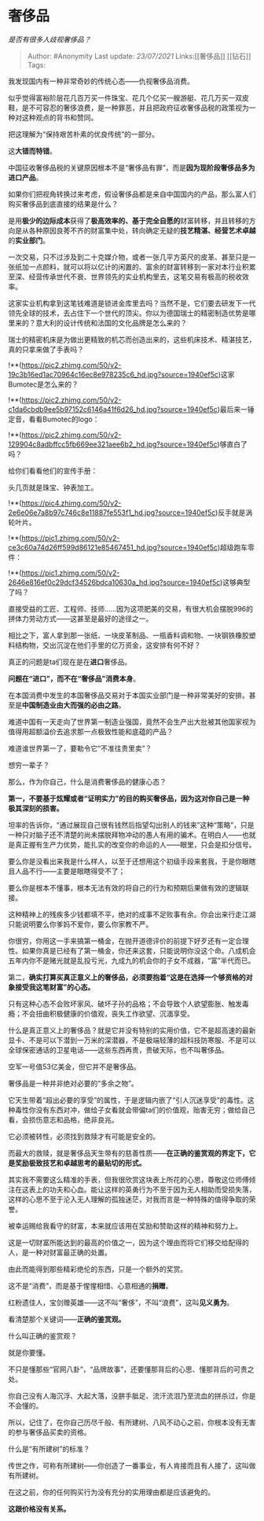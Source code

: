 # 奢侈品
*是否有很多人歧视奢侈品？*

> Author: #Anonymity
> Last update: *23/07/2021*
> Links:[[奢侈品]] [[钻石]]
> Tags:

我发现国内有一种非常奇妙的传统心态——仇视奢侈品消费。

似乎觉得富裕阶层花几百万买一件珠宝、花几个亿买一艘游艇、花几万买一双皮鞋，是不可容忍的奢侈浪费，是一种罪恶，并且把政府征收奢侈品税的政策视为一种对这种观点的背书和赞同。

把这理解为“保持艰苦朴素的优良传统”的一部分。

这**大错而特错**。

中国征收奢侈品税的关键原因根本不是“奢侈品有罪”，而是**因为现阶段奢侈品多为进口产品**。

如果你们把视角转换过来考虑，假设奢侈品都是来自中国国内的产品，那么富人们购买奢侈品到底直接的结果是什么？

是用**极少的边际成本**获得了**极高效率的、基于完全自愿的**财富转移，并且转移的方向是从各种原因良莠不齐的财富集中处，转向确定无疑的**技艺精湛、经营艺术卓越**的**实业部门**。

一次交易，只不过涉及到二十克媒介物，或者一张几平方英尺的皮革、甚至只是一张纸加一点颜料，就可以将以亿计的闲置的、富余的财富转移到一家对本行业积累至深、经营传承世代不衰、世界领先的实业机构里去，这笔交易有极高的税收效率。

这家实业机构拿到这笔钱难道是锁进金库里去吗？当然不是，它们要去研发下一代领先全球的技术，去占住下一个世代的顶尖。你以为德国瑞士的精密制造优势是哪里来的？意大利的设计传统和法国的文化品牌是怎么来的？

瑞士的精密机床是为做出更精致的机芯而创造出来的，这些机床技术、精湛技艺，真的只拿来做了手表吗？

!**(https://pic2.zhimg.com/50/v2-19c3b16ed1ac70964c16ec8e978235c6_hd.jpg?source=1940ef5c)这家Bumotec是怎么来的？

!**(https://pic2.zhimg.com/50/v2-c1da6cbdb9ee5b97152c6146a41f6d26_hd.jpg?source=1940ef5c)最后来一锤定音，看看Bumotec的logo：

!**(https://pic2.zhimg.com/50/v2-129904c8adbffcc5fb669ee321aee6b2_hd.jpg?source=1940ef5c)够直白了吗？

给你们看看他们的宣传手册：

头几页就是珠宝、钟表加工。

!**(https://pic4.zhimg.com/50/v2-2e6e06e7a8b97c746c8e11887fe553f1_hd.jpg?source=1940ef5c)反手就是涡轮叶片。

!**(https://pic1.zhimg.com/50/v2-ce3c60a74d26ff599d86121e85467451_hd.jpg?source=1940ef5c)超级跑车零件：

!**(https://pic1.zhimg.com/50/v2-2646e816ef0c29dcf34526bdca10630a_hd.jpg?source=1940ef5c)这够典型了吗？

直接受益的工匠、工程师、技师……因为这项肥美的交易，有很大机会摆脱996的拼体力劳动方式——这甚至是最好的途径之一。

相比之下，富人拿到那一张纸、一块皮革制品、一瓶香料调和物、一块钢铁橡胶塑料结构物，交出沉淀在他们手里的亿万资金，这安排有何不好？

真正的问题是ta们现在是在**进口**奢侈品。

**问题在“进口”，而不在“奢侈品”消费本身**。

在本国消费中发生的本国奢侈品交易对于本国实业部门是一种非常美好的安排。甚至是**中国制造业由大而强的必由之路**。

难道中国有一天走向了世界第一制造业强国，竟然不会生产出大批被其他国家视为值得用超额溢价去追求那一点极致性能和底蕴的产品？

难道谁世界第一了，要勒令它“不准往贵里卖”？

想穷一辈子？

那么，作为你自己，什么是消费奢侈品的健康心态？

**第一，不要基于炫耀或者“证明实力”的目的购买奢侈品，因为这对你自己是一种极其深刻的损害。**

坦率的告诉你，“通过展现自己很有钱然后指望勾出别人的钱来”这种“策略”，只是一种只对脑子还不清楚的尚未摆脱拜物冲动的愚人有用的骗术。在明白人——也就是真正握有生产力优势，能扎实的改变你的命运的人——眼里，只会是扣分信号。

要么你是没看出来我是什么样人，以至于还想用这个初级手段来套我，于是你眼瞎且人品不行——主要是眼瞎得受不了；

要么你是根本不懂事，根本无法有效的将自己的行为和预期后果做有效的逻辑联接。

这种精神上的残疾多少钱都填不平，绝对的成事不足败事有余。你会出来行走江湖只能说明要么你爹妈不爱你，要么你家教不严。

你很穷，你用这一手来搞第一桶金，在抛开道德评价的前提下好歹还有一定合理性。如果你真是已经有了第一桶金，你还来这套，只能说明你没这个命。八成机会五年内你不是赌光就是乱投亏光，九成九的机会你的子女不成器，“富”半代而已。

第二，**确实打算买真正意义上的奢侈品，必须要抱着“这是在选择一个够资格的对象接受我这笔财富”的心态。**

只有这种心态不会败坏家风、破坏子孙的品格；不会导致个人欲望膨胀、触发毒瘾；不会扭曲积极健康的价值观，丧失工作欲望、沉湎享受。

什么是真正意义上的奢侈品？就是它并没有特别的实用价值，它不是超高速的最新显卡、不是可以下潜到一万米的深潜器，不是极端轻薄的超科技防寒服、不是可以全球保密通话的卫星电话——这些东西再贵，贵破天际，也不叫奢侈品。

空军一号值53亿美金，但它并不是奢侈品。

奢侈品是一种并非绝对必要的“多余之物”。

它天生带着“超出必要的享受”的属性，于是逻辑内嵌了“引人沉迷享受”的毒性。这种毒性你没有东西对冲，做给子女看就会带偏ta们的价值观，贻害无穷；做给自己看，会损伤意志和品格，绝非良兆。

它必须被转性，必须找到救赎才有可能是安全的。

而最大的救赎，就是奢侈品天生带有的慈善性质——**在正确的鉴赏观的界定下，它是奖励极致技艺和卓越思考的最贴切的形式。**

其实我不需要这么精准的手表，但我很欣赏这块表上所花的心思，尊敬这位师傅倾注在这表上的功夫和心血。能让这样的英勇行为不至于因为无人相助而受损失落，这样的心思不至于沦入无人理解的孤独迷茫，对我而言是一种特殊的值得争取的荣誉。

被幸运赐给我看守的财富，本来就应该用在奖励和赞助这样的精神和努力上。

这是一切财富所能达到的最高的价值之一，因为这个理由而将它们移交给配得的人，是一种对财富最正确的处置。

由此而能得到那些精彩绝伦的东西，只是一个额外的奖赏。

这不是“消费”，而是基于惺惺相惜、心意相通的**捐赠**。

红粉遗佳人，宝剑赠英雄——这不叫“奢侈”，不叫“浪费”，这叫**见义勇为**。

看清楚那个关键词——**正确的鉴赏观。**

什么叫正确的鉴赏观？

就是你要懂。

不只是懂那些“官网八卦”，“品牌故事”，还要懂那背后的心思、懂那背后的可贵之处。

你自己没有人海沉浮、大起大落，没胼手胝足、流汗流泪乃至流血的拼杀过，你是不会懂的。

所以，记住了，在你自己历尽千般、有所建树、八风不动心之前，你根本没有无害的参与奢侈品买卖的资格。

什么是“有所建树”的标准？

传世之作，可称有所建树——你创造了一番事业，有人肯接而且有人接了，这叫做有所建树。

在这之前，你的任何购买行为没有充分的实用理由都是应该避免的。

**这跟价格没有关系。**


